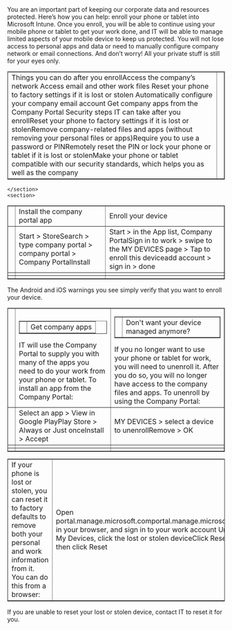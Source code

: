 <?xml version="1.0" encoding="UTF-8"?>
<developerConceptualDocument xmlns="http://ddue.schemas.microsoft.com/authoring/2003/5" xmlns:xsi="http://www.w3.org/2001/XMLSchema-instance" xsi:schemaLocation="http://ddue.schemas.microsoft.com/authoring/2003/5 http://dduestorage.blob.core.windows.net/ddueschema/developer.xsd" xmlns:xlink="http://www.w3.org/1999/xlink">
    <introduction>
        <para>You are an important part of keeping our corporate data and resources protected. Here’s how you can help: enroll your phone or tablet into Microsoft Intune. Once you enroll, you will be able to continue using your mobile phone or tablet to get your work done, and IT will be able to manage limited aspects of your mobile device to keep us protected. You will not lose access to personal apps and data or need to manually configure company network or email connections. And don’t worry! All your private stuff is still for your eyes only. </para>
    </introduction>
    <section>
        <title>Use your phone or tablet for work, and keep company information safe
</title>
        <content>
            <table border="1"><tbody><tr><TD><para><ui>Things you can do after you enroll</ui></para><list class="bullet"><listItem><para>Access the company’s network </para></listItem><listItem><para>Access email and other work files </para></listItem><listItem><para>Reset your  phone to factory settings if it is lost or stolen
</para></listItem><listItem><para>Automatically configure your company email account </para></listItem><listItem><para>Get company apps from the Company Portal
</para></listItem></list><para><ui>Security steps IT can take after you enroll</ui></para><list class="bullet"><listItem><para>Reset your phone to factory settings if it is lost or stolen</para></listItem><listItem><para>Remove company-related files and apps (without removing your personal files or apps)</para></listItem><listItem><para>Require you to use a password or PIN</para></listItem><listItem><para>Remotely reset the PIN or lock your phone or tablet if it is lost or stolen</para></listItem><listItem><para>Make your phone or tablet compatible with our security standards, which helps you as well as the company</para></listItem></list></TD><TD><mediaLink>
<image xlink:href="d3a86713-efff-4568-b1c2-f5c4a483c929"/>
</mediaLink></TD></tr></tbody></table>
        </content>
        
    </section>
    <section>
<title>What you need to do now</title><content><table border="1"><tbody><tr><TD></TD><TD><para>Install the company portal app</para></TD><TD><para>Enroll your device</para></TD></tr><tr><TD><mediaLink>
<image xlink:href="dfd9d210-ec64-4f34-a86e-53b46bb5f9c1"/>
</mediaLink></TD><TD><list class="bullet"><listItem><para><ui>Start</ui> &gt; <ui>Store</ui></para></listItem><listItem><para><ui>Search</ui> &gt; type <ui>company portal</ui> &gt; <ui>company portal</ui> &gt; <ui>Company Portal</ui></para></listItem><listItem><para><ui>Install</ui></para></listItem></list></TD><TD><list class="bullet"><listItem><para><ui>Start</ui> &gt; in the App list, <ui>Company Portal</ui></para></listItem><listItem><para>Sign in to work &gt; swipe to the <ui>MY DEVICES</ui> page &gt; Tap to enroll this device</para></listItem><listItem><para><ui>add account</ui> &gt; sign in &gt; <ui>done</ui></para></listItem></list></TD></tr><tr><TD><mediaLink>
<image xlink:href="8a2381fd-1a95-4ea7-a30d-b0d5b6b5fcee"/>
</mediaLink></TD><TD><list class="bullet"><listItem><para></para></listItem><listItem><para></para></listItem></list></TD><TD><list class="bullet"><listItem><para></para></listItem><listItem><para></para></listItem></list></TD></tr><tr><TD><mediaLink>
<image xlink:href="84a84db1-1b2a-4aec-9c3e-a65dc07d2a2d"/>
</mediaLink></TD><TD><list class="bullet"><listItem><para></para></listItem><listItem><para></para></listItem></list></TD><TD><list class="bullet"><listItem><para></para></listItem><listItem><para></para></listItem></list></TD></tr></tbody></table><alert class="tip">
<para>The Android and iOS warnings you see simply verify that you want to enroll your device.
 </para>
</alert></content>
</section><section>
<title>More things you can do</title><content><table border="1"><tbody><tr><TD></TD><TD><table border="1"><tbody><tr><TD><mediaLink>
<image xlink:href="04304a87-2c50-44b4-ae30-6a49b30babd4"/>
</mediaLink></TD><TD><para>Get company apps</para></TD></tr></tbody></table><para>IT will use the Company Portal to supply you with many of the apps you need to do your work from your phone or tablet. To install an app from the Company Portal:
 </para></TD><TD><table border="1"><tbody><tr><TD><mediaLink>
<image xlink:href="60cee420-bcf2-4cb6-9daf-935744d9e4ff"/>
</mediaLink></TD><TD><para>Don't want your device managed anymore?</para></TD></tr></tbody></table><para>If you no longer want to use your phone or tablet for work, you will need to unenroll it. After you do so, you will no longer have access to the company files and apps. To unenroll by using the Company Portal:
</para></TD></tr><tr><TD><mediaLink>
<image xlink:href="dfd9d210-ec64-4f34-a86e-53b46bb5f9c1"/>
</mediaLink></TD><TD><list class="bullet"><listItem><para>Select an app &gt; <ui>View in Google Play</ui></para></listItem><listItem><para><ui>Play Store</ui> &gt; <ui>Always</ui> or <ui>Just once</ui></para></listItem><listItem><para><ui>Install</ui> &gt; <ui>Accept</ui></para></listItem></list></TD><TD><list class="bullet"><listItem><para><ui>MY DEVICES</ui> &gt; select a device to unenroll</para></listItem><listItem><para><ui>Remove</ui> &gt; <ui>OK</ui></para></listItem></list></TD></tr><tr><TD><mediaLink>
<image xlink:href="8a2381fd-1a95-4ea7-a30d-b0d5b6b5fcee"/>
</mediaLink></TD><TD><list class="bullet"><listItem><para></para></listItem><listItem><para></para></listItem></list></TD><TD><list class="bullet"><listItem><para></para></listItem><listItem><para></para></listItem></list></TD></tr><tr><TD><mediaLink>
<image xlink:href="84a84db1-1b2a-4aec-9c3e-a65dc07d2a2d"/>
</mediaLink></TD><TD><list class="bullet"><listItem><para></para></listItem><listItem><para></para></listItem></list></TD><TD><list class="bullet"><listItem><para></para></listItem><listItem><para></para></listItem></list></TD></tr></tbody></table></content>
</section><section>
<title>If you've lost your phone or tablet</title><content><table border="1"><tbody><tr><TD><para>If your phone is lost or stolen, you can reset it to factory defaults to remove both your personal and work information from it. You can do this from a browser:
</para></TD><TD><list class="bullet"><listItem><para>Open <externalLink><linkText>portal.manage.microsoft.com</linkText><linkUri>portal.manage.microsoft.com</linkUri></externalLink> in your browser, and sign in to your work account</para></listItem><listItem><para> Under <ui>My Devices</ui>, click the lost or stolen device</para></listItem><listItem><para>Click <ui>Reset</ui>, and then click <ui>Reset</ui></para></listItem></list></TD></tr></tbody></table><alert class="tip">
<para> If you are unable to reset your lost or stolen device, contact IT to reset it for you.</para>
</alert></content>
</section><relatedTopics/>
</developerConceptualDocument>
